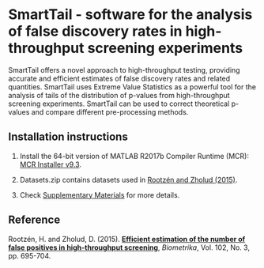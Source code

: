 # SmartTail - software for the analysis of false discovery rates in high-throughput screening experiments

SmartTail offers a novel approach to high-throughput testing, providing accurate and efficient estimates of false discovery rates and related quantities. SmartTail uses Extreme Value Statistics as a powerful tool for the analysis of tails of the distribution of p-values from high-throughput screening experiments. SmartTail can be used to correct theoretical p-values and compare different pre-processing methods. 

## Installation instructions

1. Install the 64-bit version of MATLAB R2017b Compiler Runtime (MCR): [MCR Installer v9.3](https://www.mathworks.com/products/compiler/matlab-runtime.html).

2. Datasets.zip contains datasets used in [Rootzén and Zholud (2015)](https://github.com/OGCJN/Efficient-estimation-of-the-number-of-false-positives-in-high-throughput-screening/blob/master/Efficient-estimation-of-the-number-of-false-positives-in-high-throughput-screening.pdf). 

3. Check [Supplementary Materials](https://github.com/OGCJN/Efficient-estimation-of-the-number-of-false-positives-in-high-throughput-screening/blob/master/Supplementary%20Materials/Efficient-estimation-of-the-number-of-false-positives-in-high-throughput-screening-[Supplementary-Materials].pdf) for more details.

## Reference
Rootzén, H. and Zholud, D. (2015). [**Efficient estimation of the number of false positives in high-throughput screening**](https://www.zholud.com/articles/Efficient-estimation-of-the-number-of-false-positives-in-high-throughput-screening.pdf), *Biometrika*, Vol. 102, No. 3, pp. 695-704.


